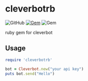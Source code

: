 # cleverbotrb
![GitHub](https://img.shields.io/github/license/d0p1s4m4/cleverbotrb?style=for-the-badge) [![Gem](https://img.shields.io/gem/dt/cleverbotrb?style=for-the-badge)](https://rubygems.org/gems/cleverbotrb) ![Gem](https://img.shields.io/gem/v/cleverbotrb?style=for-the-badge)


ruby gem for cleverbot

## Usage

```ruby
require 'cleverbotrb'

bot = Cleverbot.new("your api key")
puts bot.send("Hello")
```
